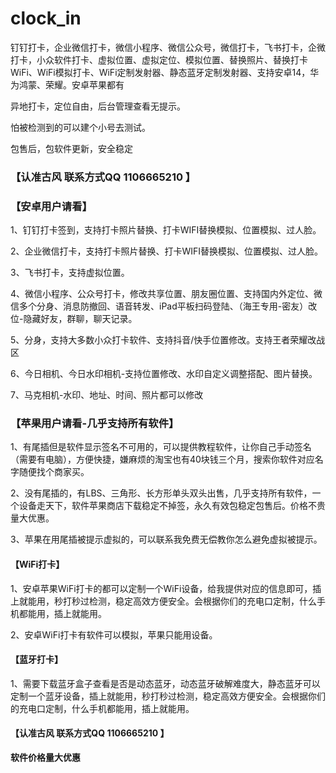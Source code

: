 # clock_in
钉钉打卡，企业微信打卡，微信小程序、微信公众号，微信打卡，飞书打卡，企微打卡，小众软件打卡、虚拟位置、虚拟定位、模拟位置、替换照片、替换打卡WiFi、WiFi模拟打卡、WiFi定制发射器、静态蓝牙定制发射器、支持安卓14，华为鸿蒙、荣耀。安卓苹果都有

异地打卡，定位自由，后台管理查看无提示。

怕被检测到的可以建个小号去测试。

包售后，包软件更新，安全稳定



### **【认准古风  联系方式QQ 1106665210  】**

### 【安卓用户请看】

1、钉钉打卡签到，支持打卡照片替换、打卡WIFI替换模拟、位置模拟、过人脸。

2、企业微信打卡，支持打卡照片替换、打卡WIFI替换模拟、位置模拟、过人脸。

3、飞书打卡，支持虚拟位置。

4、微信小程序、公众号打卡，修改共享位置、朋友圈位置、支持国内外定位、微信多个分身、消息防撤回、语音转发、iPad平板扫码登陆、（海王专用-密友）改位-隐藏好友，群聊，聊天记录。

5、分身，支持大多数小众打卡软件、支持抖音/快手位置修改。支持王者荣耀改战区

6、今日相机、今日水印相机-支持位置修改、水印自定义调整搭配、图片替换。

7、马克相机-水印、地址、时间、照片都可以修改



### 【苹果用户请看-几乎支持所有软件】

1、有尾插但是软件显示签名不可用的，可以提供教程软件，让你自己手动签名（需要有电脑），方便快捷，嫌麻烦的淘宝也有40块钱三个月，搜索你软件对应名字随便找个商家买。

2、没有尾插的，有LBS、三角形、长方形单头双头出售，几乎支持所有软件，一个设备走天下，软件苹果商店下载稳定不掉签，永久有效包稳定包售后。价格不贵量大优惠。

3、苹果在用尾插被提示虚拟的，可以联系我免费无偿教你怎么避免虚拟被提示。



#### 【WiFi打卡】

1、安卓苹果WiFi打卡的都可以定制一个WiFi设备，给我提供对应的信息即可，插上就能用，秒打秒过检测，稳定高效方便安全。会根据你们的充电口定制，什么手机都能用，插上就能用。

2、安卓WiFi打卡有软件可以模拟，苹果只能用设备。

#### 【蓝牙打卡】

1、需要下载蓝牙盒子查看是否是动态蓝牙，动态蓝牙破解难度大，静态蓝牙可以定制一个蓝牙设备，插上就能用，秒打秒过检测，稳定高效方便安全。会根据你们的充电口定制，什么手机都能用，插上就能用。



#### **【认准古风 联系方式QQ 1106665210  】**

**软件价格量大优惠**